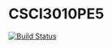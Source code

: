 # CSCI3010PE5
[![Build Status](https://app.travis-ci.com/brno4758/CSCI3010PE5.svg?branch=brno4758)](https://app.travis-ci.com/brno4758/CSCI3010PE5)
